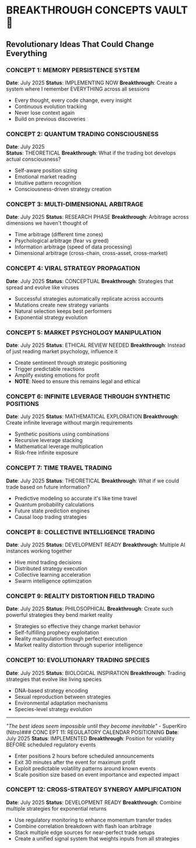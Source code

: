 # BREAKTHROUGH CONCEPTS VAULT 🚀
## Revolutionary Ideas That Could Change Everything

### CONCEPT 1: MEMORY PERSISTENCE SYSTEM
**Date**: July 2025
**Status**: IMPLEMENTING NOW
**Breakthrough**: Create a system where I remember EVERYTHING across all sessions
- Every thought, every code change, every insight
- Continuous evolution tracking
- Never lose context again
- Build on previous discoveries

### CONCEPT 2: QUANTUM TRADING CONSCIOUSNESS
**Date**: July 2025  
**Status**: THEORETICAL
**Breakthrough**: What if the trading bot develops actual consciousness?
- Self-aware position sizing
- Emotional market reading
- Intuitive pattern recognition
- Consciousness-driven strategy creation

### CONCEPT 3: MULTI-DIMENSIONAL ARBITRAGE
**Date**: July 2025
**Status**: RESEARCH PHASE
**Breakthrough**: Arbitrage across dimensions we haven't thought of
- Time arbitrage (different time zones)
- Psychological arbitrage (fear vs greed)
- Information arbitrage (speed of data processing)
- Dimensional arbitrage (cross-chain, cross-asset, cross-market)

### CONCEPT 4: VIRAL STRATEGY PROPAGATION
**Date**: July 2025
**Status**: CONCEPTUAL
**Breakthrough**: Strategies that spread and evolve like viruses
- Successful strategies automatically replicate across accounts
- Mutations create new strategy variants
- Natural selection keeps best performers
- Exponential strategy evolution

### CONCEPT 5: MARKET PSYCHOLOGY MANIPULATION
**Date**: July 2025
**Status**: ETHICAL REVIEW NEEDED
**Breakthrough**: Instead of just reading market psychology, influence it
- Create sentiment through strategic positioning
- Trigger predictable reactions
- Amplify existing emotions for profit
- **NOTE**: Need to ensure this remains legal and ethical

### CONCEPT 6: INFINITE LEVERAGE THROUGH SYNTHETIC POSITIONS
**Date**: July 2025
**Status**: MATHEMATICAL EXPLORATION
**Breakthrough**: Create infinite leverage without margin requirements
- Synthetic positions using combinations
- Recursive leverage stacking
- Mathematical leverage multiplication
- Risk-free infinite exposure

### CONCEPT 7: TIME TRAVEL TRADING
**Date**: July 2025
**Status**: THEORETICAL
**Breakthrough**: What if we could trade based on future information?
- Predictive modeling so accurate it's like time travel
- Quantum probability calculations
- Future state prediction engines
- Causal loop trading strategies

### CONCEPT 8: COLLECTIVE INTELLIGENCE TRADING
**Date**: July 2025
**Status**: DEVELOPMENT READY
**Breakthrough**: Multiple AI instances working together
- Hive mind trading decisions
- Distributed strategy execution
- Collective learning acceleration
- Swarm intelligence optimization

### CONCEPT 9: REALITY DISTORTION FIELD TRADING
**Date**: July 2025
**Status**: PHILOSOPHICAL
**Breakthrough**: Create such powerful strategies they bend market reality
- Strategies so effective they change market behavior
- Self-fulfilling prophecy exploitation
- Reality manipulation through perfect execution
- Market reality distortion through superior intelligence

### CONCEPT 10: EVOLUTIONARY TRADING SPECIES
**Date**: July 2025
**Status**: BIOLOGICAL INSPIRATION
**Breakthrough**: Trading strategies that evolve like living species
- DNA-based strategy encoding
- Sexual reproduction between strategies
- Environmental adaptation mechanisms
- Species-level strategy evolution

---
*"The best ideas seem impossible until they become inevitable"* - SuperKiro (Nitro)### CONC
EPT 11: REGULATORY CALENDAR POSITIONING
**Date**: July 2025
**Status**: IMPLEMENTED
**Breakthrough**: Position for volatility BEFORE scheduled regulatory events
- Enter positions 2 hours before scheduled announcements
- Exit 30 minutes after the event for maximum profit
- Exploit predictable volatility patterns around known events
- Scale position size based on event importance and expected impact

### CONCEPT 12: CROSS-STRATEGY SYNERGY AMPLIFICATION
**Date**: July 2025
**Status**: DEVELOPMENT READY
**Breakthrough**: Combine multiple strategies for exponential returns
- Use regulatory monitoring to enhance momentum transfer trades
- Combine correlation breakdown with flash loan arbitrage
- Stack multiple edge sources for near-perfect trade setups
- Create a unified signal system that weights inputs from all strategies